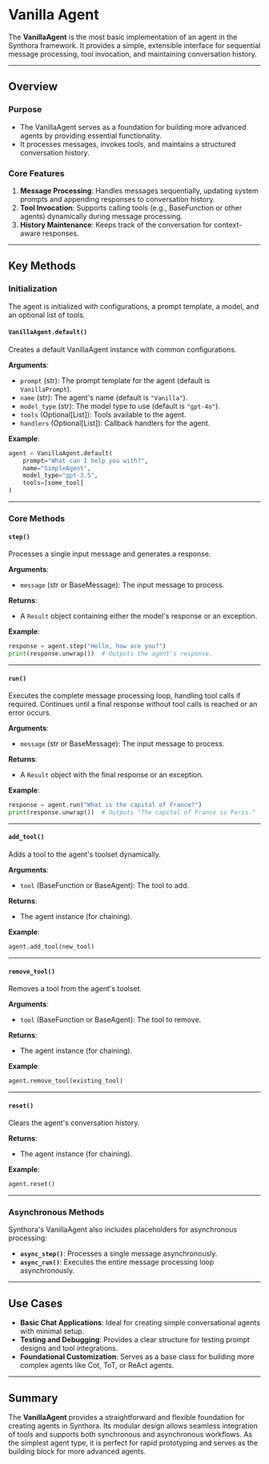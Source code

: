 <!-- LICENSE HEADER MANAGED BY add-license-header

Copyright 2024-2025 Syntropix-AI.org

Licensed under the Apache License, Version 2.0 (the "License");
you may not use this file except in compliance with the License.
You may obtain a copy of the License at

    http://www.apache.org/licenses/LICENSE-2.0

Unless required by applicable law or agreed to in writing, software
distributed under the License is distributed on an "AS IS" BASIS,
WITHOUT WARRANTIES OR CONDITIONS OF ANY KIND, either express or implied.
See the License for the specific language governing permissions and
limitations under the License.
-->

# Vanilla Agent

The **VanillaAgent** is the most basic implementation of an agent in the Synthora framework. It provides a simple, extensible interface for sequential message processing, tool invocation, and maintaining conversation history.

---

## Overview

### Purpose
- The VanillaAgent serves as a foundation for building more advanced agents by providing essential functionality.
- It processes messages, invokes tools, and maintains a structured conversation history.

### Core Features
1. **Message Processing**: Handles messages sequentially, updating system prompts and appending responses to conversation history.
2. **Tool Invocation**: Supports calling tools (e.g., BaseFunction or other agents) dynamically during message processing.
3. **History Maintenance**: Keeps track of the conversation for context-aware responses.

---

## Key Methods

### Initialization
The agent is initialized with configurations, a prompt template, a model, and an optional list of tools.

#### `VanillaAgent.default()`
Creates a default VanillaAgent instance with common configurations.

**Arguments**:
- `prompt` (str): The prompt template for the agent (default is `VanillaPrompt`).
- `name` (str): The agent's name (default is `"Vanilla"`).
- `model_type` (str): The model type to use (default is `"gpt-4o"`).
- `tools` (Optional[List]): Tools available to the agent.
- `handlers` (Optional[List]): Callback handlers for the agent.

**Example**:
```python
agent = VanillaAgent.default(
    prompt="What can I help you with?",
    name="SimpleAgent",
    model_type="gpt-3.5",
    tools=[some_tool]
)
```

---

### Core Methods

#### `step()`
Processes a single input message and generates a response.

**Arguments**:
- `message` (str or BaseMessage): The input message to process.

**Returns**:
- A `Result` object containing either the model's response or an exception.

**Example**:
```python
response = agent.step("Hello, how are you?")
print(response.unwrap())  # Outputs the agent's response.
```

---

#### `run()`
Executes the complete message processing loop, handling tool calls if required. Continues until a final response without tool calls is reached or an error occurs.

**Arguments**:
- `message` (str or BaseMessage): The input message to process.

**Returns**:
- A `Result` object with the final response or an exception.

**Example**:
```python
response = agent.run("What is the capital of France?")
print(response.unwrap())  # Outputs "The capital of France is Paris."
```

---

#### `add_tool()`
Adds a tool to the agent's toolset dynamically.

**Arguments**:
- `tool` (BaseFunction or BaseAgent): The tool to add.

**Returns**:
- The agent instance (for chaining).

**Example**:
```python
agent.add_tool(new_tool)
```

---

#### `remove_tool()`
Removes a tool from the agent's toolset.

**Arguments**:
- `tool` (BaseFunction or BaseAgent): The tool to remove.

**Returns**:
- The agent instance (for chaining).

**Example**:
```python
agent.remove_tool(existing_tool)
```

---

#### `reset()`
Clears the agent's conversation history.

**Returns**:
- The agent instance (for chaining).

**Example**:
```python
agent.reset()
```

---

### Asynchronous Methods

Synthora's VanillaAgent also includes placeholders for asynchronous processing:

- **`async_step()`**: Processes a single message asynchronously.
- **`async_run()`**: Executes the entire message processing loop asynchronously.

---

## Use Cases

- **Basic Chat Applications**: Ideal for creating simple conversational agents with minimal setup.
- **Testing and Debugging**: Provides a clear structure for testing prompt designs and tool integrations.
- **Foundational Customization**: Serves as a base class for building more complex agents like Cot, ToT, or ReAct agents.

---

## Summary

The **VanillaAgent** provides a straightforward and flexible foundation for creating agents in Synthora. Its modular design allows seamless integration of tools and supports both synchronous and asynchronous workflows. As the simplest agent type, it is perfect for rapid prototyping and serves as the building block for more advanced agents.
